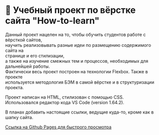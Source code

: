 # 📘 Учебный проект по вёрстке сайта  "How-to-learn" #

Данный проект нацелен на то, чтобы обучить студентов работе с вёрсткой сайтов,  
научить реализовывать разные идеи по размещению содержимого сайта на  
странице и его стилизации,  
а также на изучение смежных тем и процессов, необходимых для дальнейшей работы.  
Фактически весь проект построен на технологии Flexbox. Также в проекте   
используется методология БЭМ в самой вёрстке и 
в структуризации проекта.

Проект написан на HTML, стилизован с помощью CSS.  
Использовался редактор кода VS Code (version 1.64.2).


В планах добавить настоящие ссылки, ведущие куда-то, кроме как в шапку сайта.

[Ссылка на Github Pages для быстрого просмотра](https://igordetkin.github.io/how-to-learn/)
